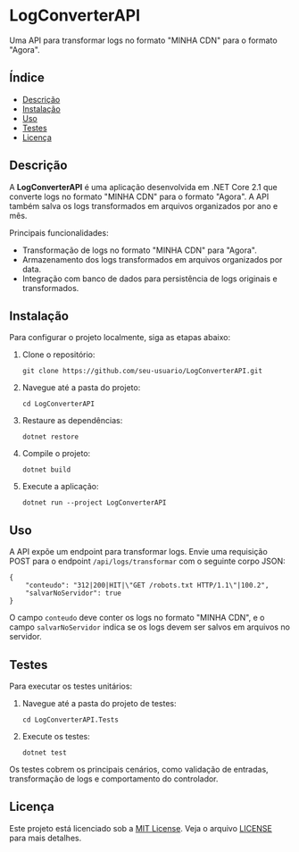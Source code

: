 <!DOCTYPE html>
<html lang="pt-br">
<head>
    <meta charset="UTF-8">
    <meta name="viewport" content="width=device-width, initial-scale=1.0">
</head>
<body>
    <h1>LogConverterAPI</h1>
    <p>Uma API para transformar logs no formato "MINHA CDN" para o formato "Agora".</p>
    <div class="section">
        <h2>Índice</h2>
        <ul>
            <li><a href="#descricao">Descrição</a></li>
            <li><a href="#instalacao">Instalação</a></li>
            <li><a href="#uso">Uso</a></li>
            <li><a href="#testes">Testes</a></li>
            <li><a href="#licenca">Licença</a></li>
        </ul>
    </div>
    <div class="section" id="descricao">
        <h2>Descrição</h2>
        <p>A <strong>LogConverterAPI</strong> é uma aplicação desenvolvida em .NET Core 2.1 que converte logs no formato "MINHA CDN" para o formato "Agora". A API também salva os logs transformados em arquivos organizados por ano e mês.</p>
        <p>Principais funcionalidades:</p>
        <ul>
            <li>Transformação de logs no formato "MINHA CDN" para "Agora".</li>
            <li>Armazenamento dos logs transformados em arquivos organizados por data.</li>
            <li>Integração com banco de dados para persistência de logs originais e transformados.</li>
        </ul>
    </div>
    <div class="section" id="instalacao">
        <h2>Instalação</h2>
        <p>Para configurar o projeto localmente, siga as etapas abaixo:</p>
        <ol>
            <li>Clone o repositório:</li>
            <pre><code>git clone https://github.com/seu-usuario/LogConverterAPI.git</code></pre>
            <li>Navegue até a pasta do projeto:</li>
            <pre><code>cd LogConverterAPI</code></pre>
            <li>Restaure as dependências:</li>
            <pre><code>dotnet restore</code></pre>
            <li>Compile o projeto:</li>
            <pre><code>dotnet build</code></pre>
            <li>Execute a aplicação:</li>
            <pre><code>dotnet run --project LogConverterAPI</code></pre>
        </ol>
    </div>
    <div class="section" id="uso">
        <h2>Uso</h2>
        <p>A API expõe um endpoint para transformar logs. Envie uma requisição POST para o endpoint <code>/api/logs/transformar</code> com o seguinte corpo JSON:</p>
        <pre><code>{
    "conteudo": "312|200|HIT|\"GET /robots.txt HTTP/1.1\"|100.2",
    "salvarNoServidor": true
}</code></pre>
        <p>O campo <code>conteudo</code> deve conter os logs no formato "MINHA CDN", e o campo <code>salvarNoServidor</code> indica se os logs devem ser salvos em arquivos no servidor.</p>
    </div>
    <div class="section" id="testes">
        <h2>Testes</h2>
        <p>Para executar os testes unitários:</p>
        <ol>
            <li>Navegue até a pasta do projeto de testes:</li>
            <pre><code>cd LogConverterAPI.Tests</code></pre>
            <li>Execute os testes:</li>
            <pre><code>dotnet test</code></pre>
        </ol>
        <p>Os testes cobrem os principais cenários, como validação de entradas, transformação de logs e comportamento do controlador.</p>
    </div>
    <div class="section" id="licenca">
        <h2>Licença</h2>
        <p>Este projeto está licenciado sob a <a href="https://opensource.org/licenses/MIT">MIT License</a>. Veja o arquivo <a href="LICENSE">LICENSE</a> para mais detalhes.</p>
    </div>
</body>
</html>

